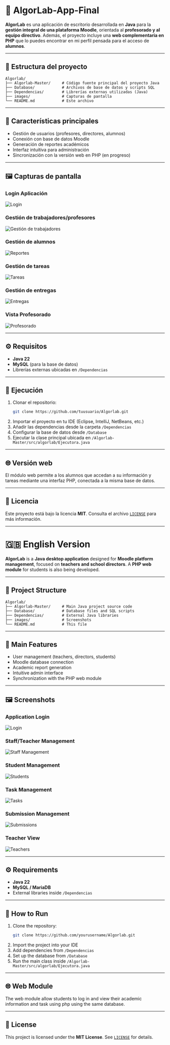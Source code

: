 # 🧠 AlgorLab-App-Final

**AlgorLab** es una aplicación de escritorio desarrollada en **Java** para la **gestión integral de una plataforma Moodle**, orientada al **profesorado y al equipo directivo**. Además, el proyecto incluye una **web complementaria en PHP** que lo puedes encontrar en mi perfil pensada para el acceso de **alumnos**.

---

## 📁 Estructura del proyecto

```
Algorlab/
├── Algorlab-Master/     # Código fuente principal del proyecto Java
├── Database/            # Archivos de base de datos y scripts SQL
├── Dependencias/        # Librerías externas utilizadas (Java)
├── images/              # Capturas de pantalla
└── README.md            # Este archivo
```

---

## 🧩 Características principales

- Gestión de usuarios (profesores, directores, alumnos)  
- Conexión con base de datos Moodle  
- Generación de reportes académicos  
- Interfaz intuitiva para administración  
- Sincronización con la versión web en PHP (en progreso)

---

## 🖼️ Capturas de pantalla

### Login Aplicación
![Login](images/1.png)

### Gestión de trabajadores/profesores
![Gestión de trabajadores](images/2.png)

### Gestión de alumnos
![Reportes](images/3.png)

### Gestión de tareas
![Tareas](images/4.png)

### Gestión de entregas
![Entregas](images/5.png)

### Vista Profesorado
![Profesorado](images/6.png)

---

## ⚙️ Requisitos

- **Java 22**
- **MySQL** (para la base de datos)  
- Librerías externas ubicadas en `/Dependencias`

---

## 🚀 Ejecución

1. Clonar el repositorio:
   ```bash
   git clone https://github.com/tuusuario/Algorlab.git
   ```
2. Importar el proyecto en tu IDE (Eclipse, IntelliJ, NetBeans, etc.)  
3. Añadir las dependencias desde la carpeta `/Dependencias`  
4. Configurar la base de datos desde `/Database`  
5. Ejecutar la clase principal ubicada en `/Algorlab-Master/src/algorlab/Ejecutora.java`

---

## 🌐 Versión web

El módulo web permite a los alumnos que accedan a su información y tareas mediante una interfaz PHP, conectada a la misma base de datos.

---

## 📜 Licencia

Este proyecto está bajo la licencia **MIT**. Consulta el archivo [`LICENSE`](LICENSE) para más información.

---

# 🇬🇧 English Version

**AlgorLab** is a **Java desktop application** designed for **Moodle platform management**, focused on **teachers and school directors**. A **PHP web module** for students is also being developed.

---

## 📁 Project Structure

```
Algorlab/
├── Algorlab-Master/     # Main Java project source code
├── Database/            # Database files and SQL scripts
├── Dependencias/        # External Java libraries
├── images/              # Screenshots
└── README.md            # This file
```

---

## 🧩 Main Features

- User management (teachers, directors, students)  
- Moodle database connection  
- Academic report generation  
- Intuitive admin interface  
- Synchronization with the PHP web module

---

## 🖼️ Screenshots

### Application Login
![Login](images/1.png)

### Staff/Teacher Management
![Staff Management](images/2.png)

### Student Management
![Students](images/3.png)

### Task Management
![Tasks](images/4.png)

### Submission Management
![Submissions](images/5.png)

### Teacher View
![Teachers](images/6.png)

---

## ⚙️ Requirements

- **Java 22**
- **MySQL / MariaDB**  
- External libraries inside `/Dependencias`

---

## 🚀 How to Run

1. Clone the repository:
   ```bash
   git clone https://github.com/yourusername/Algorlab.git
   ```
2. Import the project into your IDE  
3. Add dependencies from `/Dependencias`  
4. Set up the database from `/Database`  
5. Run the main class inside `/Algorlab-Master/src/algorlab/Ejecutora.java`

---

## 🌐 Web Module

The web module allow students to log in and view their academic information and task using php using the same database.

---

## 📜 License

This project is licensed under the **MIT License**. See [`LICENSE`](LICENSE) for details.
